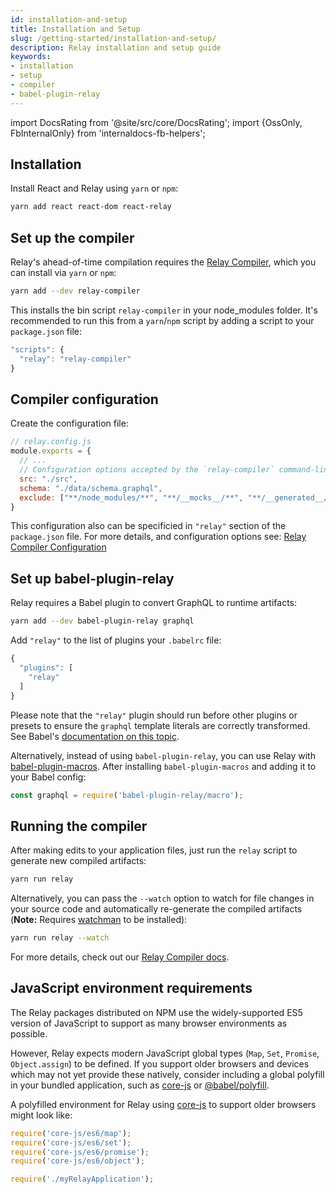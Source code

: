 ```yaml
---
id: installation-and-setup
title: Installation and Setup
slug: /getting-started/installation-and-setup/
description: Relay installation and setup guide
keywords:
- installation
- setup
- compiler
- babel-plugin-relay
---
```


import DocsRating from '@site/src/core/DocsRating';
import {OssOnly, FbInternalOnly} from 'internaldocs-fb-helpers';


## Installation

Install React and Relay using `yarn` or `npm`:

```sh
yarn add react react-dom react-relay
```

## Set up the compiler

Relay's ahead-of-time compilation requires the [Relay Compiler](../../guides/compiler/), which you can install via `yarn` or `npm`:

```sh
yarn add --dev relay-compiler
```

This installs the bin script `relay-compiler` in your node_modules folder. It's recommended to run this from a `yarn`/`npm` script by adding a script to your `package.json` file:

```js
"scripts": {
  "relay": "relay-compiler"
}
```

## Compiler configuration

Create the configuration file:

```javascript
// relay.config.js
module.exports = {
  // ...
  // Configuration options accepted by the `relay-compiler` command-line tool and `babel-plugin-relay`.
  src: "./src",
  schema: "./data/schema.graphql",
  exclude: ["**/node_modules/**", "**/__mocks__/**", "**/__generated__/**"],
}
```

This configuration also can be specificied in `"relay"` section of the `package.json` file.
For more details, and configuration options see: [Relay Compiler Configuration](https://github.com/facebook/relay/tree/main/packages/relay-compiler)


## Set up babel-plugin-relay

Relay requires a Babel plugin to convert GraphQL to runtime artifacts:

```sh
yarn add --dev babel-plugin-relay graphql
```

Add `"relay"` to the list of plugins your `.babelrc` file:

```javascript
{
  "plugins": [
    "relay"
  ]
}
```

Please note that the `"relay"` plugin should run before other plugins or
presets to ensure the `graphql` template literals are correctly transformed. See
Babel's [documentation on this topic](https://babeljs.io/docs/plugins/#pluginpreset-ordering).

Alternatively, instead of using `babel-plugin-relay`, you can use Relay with [babel-plugin-macros](https://github.com/kentcdodds/babel-plugin-macros). After installing `babel-plugin-macros` and adding it to your Babel config:

```javascript
const graphql = require('babel-plugin-relay/macro');
```

## Running the compiler

After making edits to your application files, just run the `relay` script to generate new compiled artifacts:

```sh
yarn run relay
```

Alternatively, you can pass the `--watch` option to watch for file changes in your source code and automatically re-generate the compiled artifacts (**Note:** Requires [watchman](https://facebook.github.io/watchman) to be installed):

```sh
yarn run relay --watch
```

For more details, check out our [Relay Compiler docs](../../guides/compiler/).

## JavaScript environment requirements

The Relay packages distributed on NPM use the widely-supported ES5
version of JavaScript to support as many browser environments as possible.

However, Relay expects modern JavaScript global types (`Map`, `Set`,
`Promise`, `Object.assign`) to be defined. If you support older browsers and
devices which may not yet provide these natively, consider including a global
polyfill in your bundled application, such as [core-js][] or
[@babel/polyfill](https://babeljs.io/docs/usage/polyfill/).

A polyfilled environment for Relay using [core-js][] to support older browsers
might look like:

```javascript
require('core-js/es6/map');
require('core-js/es6/set');
require('core-js/es6/promise');
require('core-js/es6/object');

require('./myRelayApplication');
```

[core-js]: https://github.com/zloirock/core-js


<DocsRating />
